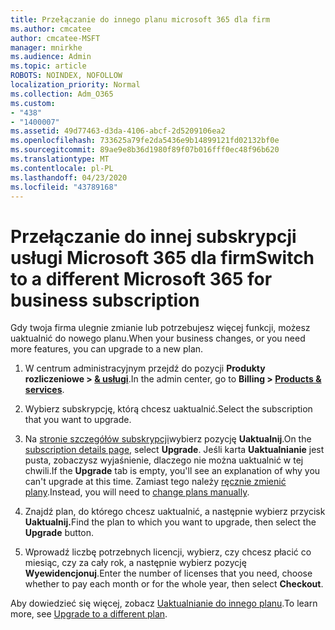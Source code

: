 ```yaml
---
title: Przełączanie do innego planu microsoft 365 dla firm
ms.author: cmcatee
author: cmcatee-MSFT
manager: mnirkhe
ms.audience: Admin
ms.topic: article
ROBOTS: NOINDEX, NOFOLLOW
localization_priority: Normal
ms.collection: Adm_O365
ms.custom:
- "438"
- "1400007"
ms.assetid: 49d77463-d3da-4106-abcf-2d5209106ea2
ms.openlocfilehash: 733625a79fe2da5436e9b14899121fd02132bf0e
ms.sourcegitcommit: 89ae9e8b36d1980f89f07b016fff0ec48f96b620
ms.translationtype: MT
ms.contentlocale: pl-PL
ms.lasthandoff: 04/23/2020
ms.locfileid: "43789168"
---
```

# <a name="switch-to-a-different-microsoft-365-for-business-subscription"></a><span data-ttu-id="dbdc3-102">Przełączanie do innej subskrypcji usługi Microsoft 365 dla firm</span><span class="sxs-lookup"><span data-stu-id="dbdc3-102">Switch to a different Microsoft 365 for business subscription</span></span>

<span data-ttu-id="dbdc3-103">Gdy twoja firma ulegnie zmianie lub potrzebujesz więcej funkcji, możesz uaktualnić do nowego planu.</span><span class="sxs-lookup"><span data-stu-id="dbdc3-103">When your business changes, or you need more features, you can upgrade to a new plan.</span></span>
  
1. <span data-ttu-id="dbdc3-104">W centrum administracyjnym przejdź do pozycji **Produkty rozliczeniowe \> [& usługi](https://go.microsoft.com/fwlink/p/?linkid=842054)**.</span><span class="sxs-lookup"><span data-stu-id="dbdc3-104">In the admin center, go to **Billing \> [Products & services](https://go.microsoft.com/fwlink/p/?linkid=842054)**.</span></span>

2. <span data-ttu-id="dbdc3-105">Wybierz subskrypcję, którą chcesz uaktualnić.</span><span class="sxs-lookup"><span data-stu-id="dbdc3-105">Select the subscription that you want to upgrade.</span></span>

3. <span data-ttu-id="dbdc3-106">Na [stronie szczegółów subskrypcji](https://admin.microsoft.com/AdminPortal/Home#/subscriptions/webdirect%252F0dbaa202-d590-4529-98c2-a5e2ebaac702)wybierz pozycję **Uaktualnij**.</span><span class="sxs-lookup"><span data-stu-id="dbdc3-106">On the [subscription details page](https://admin.microsoft.com/AdminPortal/Home#/subscriptions/webdirect%252F0dbaa202-d590-4529-98c2-a5e2ebaac702), select **Upgrade**.</span></span>  <span data-ttu-id="dbdc3-107">Jeśli karta **Uaktualnianie** jest pusta, zobaczysz wyjaśnienie, dlaczego nie można uaktualnić w tej chwili.</span><span class="sxs-lookup"><span data-stu-id="dbdc3-107">If the **Upgrade** tab is empty, you'll see an explanation of why you can't upgrade at this time.</span></span> <span data-ttu-id="dbdc3-108">Zamiast tego należy [ręcznie zmienić plany](https://docs.microsoft.com/microsoft-365/commerce/subscriptions/change-plans-manually?view=o365-worldwide).</span><span class="sxs-lookup"><span data-stu-id="dbdc3-108">Instead, you will need to [change plans manually](https://docs.microsoft.com/microsoft-365/commerce/subscriptions/change-plans-manually?view=o365-worldwide).</span></span>

4. <span data-ttu-id="dbdc3-109">Znajdź plan, do którego chcesz uaktualnić, a następnie wybierz przycisk **Uaktualnij.**</span><span class="sxs-lookup"><span data-stu-id="dbdc3-109">Find the plan to which you want to upgrade, then select the **Upgrade** button.</span></span>

5. <span data-ttu-id="dbdc3-110">Wprowadź liczbę potrzebnych licencji, wybierz, czy chcesz płacić co miesiąc, czy za cały rok, a następnie wybierz pozycję **Wyewidencjonuj**.</span><span class="sxs-lookup"><span data-stu-id="dbdc3-110">Enter the number of licenses that you need, choose whether to pay each month or for the whole year, then select **Checkout**.</span></span>

<span data-ttu-id="dbdc3-111">Aby dowiedzieć się więcej, zobacz [Uaktualnianie do innego planu](https://docs.microsoft.com/office365/admin/subscriptions-and-billing/upgrade-to-different-plan).</span><span class="sxs-lookup"><span data-stu-id="dbdc3-111">To learn more, see [Upgrade to a different plan](https://docs.microsoft.com/office365/admin/subscriptions-and-billing/upgrade-to-different-plan).</span></span>
